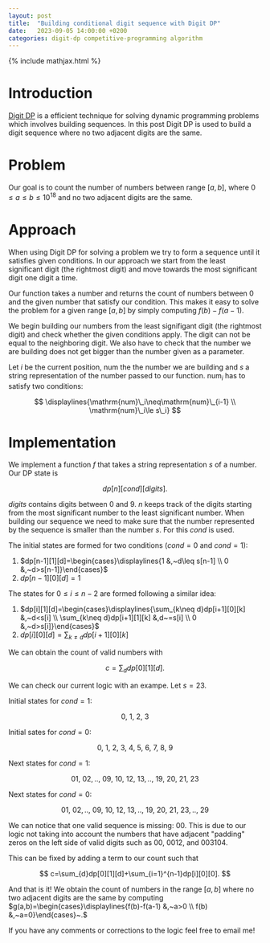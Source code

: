 ```yaml
---
layout: post
title:  "Building conditional digit sequence with Digit DP"
date:   2023-09-05 14:00:00 +0200
categories: digit-dp competitive-programming algorithm
---
```

{% include mathjax.html %}

# Introduction

[Digit DP](https://codeforces.com/blog/entry/53960) is a efficient technique for solving dynamic programming problems which involves building sequences. In this post Digit DP is used to build a digit sequence where no two adjacent digits are the same.

# Problem

Our goal is to count the number of numbers between range $\left[a,b\right]$, where $0\leq a\leq b\leq10^{18}$ and no two adjacent digits are the same.

# Approach

When using Digit DP for solving a problem we try to form a sequence until it satisfies given conditions. In our approach we start from the least significant digit (the rightmost digit) and move towards the most significant digit one digit a time.

Our function takes a number and returns the count of numbers between $0$ and the given number that satisfy our condition. This makes it easy to solve the problem for a given range $[a, b]$ by simply computing $f(b)-f(a-1)$.

We begin building our numbers from the least signifigant digit (the rightmost digit) and check whether the given conditions apply. The digit can not be equal to the neighboring digit. We also have to check that the number we are building does not get bigger than the number given as a parameter.

Let $i$ be the current position, $\mathrm{num}$ the the number we are building and $s$ a string representation of the number passed to our function. $\mathrm{num}_i$ has to satisfy two conditions:

$$
\displaylines{\mathrm{num}\_i\neq\mathrm{num}\_{i-1} \\ \mathrm{num}\_i\le s\_i}
$$

# Implementation

 We implement a function $f$ that takes a string representation $s$ of a number. Our DP state is

 $$
dp[n][cond][digits].
 $$

 $digits$ contains digits between $0$ and $9$. $n$ keeps track of the digits starting from the most significant number to the least significant number. When building our sequence we need to make sure that the number represented by the sequence is smaller than the number $s$. For this $cond$ is used.

The initial states are formed for two conditions ($cond=0$ and $cond=1$):

1. $dp[n-1][1][d]=\begin{cases}\displaylines{1 &,~d\leq s[n-1] \\ 0 &,~d>s[n-1]}\end{cases}$
2. $dp[n-1][0][d]=1$

The states for $0\leq i\leq n-2$ are formed following a similar idea:

1. $dp[i][1][d]=\begin{cases}\displaylines{\sum_{k\neq d}dp[i+1][0][k] &,~d<s[i] \\ \sum_{k\neq d}dp[i+1][1][k] &,d~=s[i] \\ 0 &,~d>s[i]}\end{cases}$
2. $dp[i][0][d]=\sum_{k\neq d}dp[i+1][0][k]$


We can obtain the count of valid numbers with

$$
c=\sum_{d}dp[0][1][d].
$$

We can check our current logic with an exampe. Let $s=23$.

Initial states for $cond=1$:

$$
0,~1,~2,~3
$$

Initial sates for $cond=0$:

$$
0,~1,~2,~3,~4,~5,~6,~7,~8,~9
$$

Next states for $cond=1$:

$$
01,~02,..,~09,~10,~12,~13,..,~19,~20,~21,~23
$$

Next states for $cond=0$:

$$
01,~02,..,~09,~10,~12,~13,..,~19,~20,~21,~23,..,~29
$$

We can notice that one valid sequence is missing: $00$. This is due to our logic not taking into account the numbers that have adjacent "padding" zeros on the left side of valid digits such as $00,~0012,~\mathrm{and}~003104$.

This can be fixed by adding a term to our count such that

$$
c=\sum_{d}dp[0][1][d]+\sum_{i=1}^{n-1}dp[i][0][0].
$$

And that is it! We obtain the count of numbers in the range $\left[a, b\right]$ where no two adjacent digits are the same by computing $g(a,b)=\begin{cases}\displaylines{f(b)-f(a-1) &,~a>0 \\ f(b) &,~a=0}\end{cases}~.$

If you have any comments or corrections to the logic feel free to email me!
